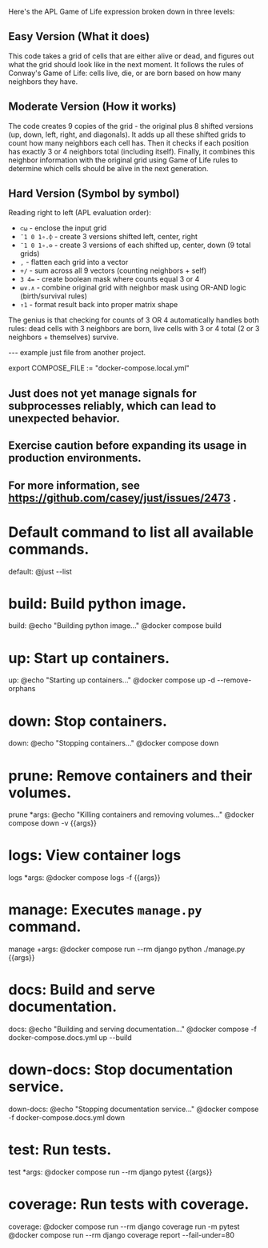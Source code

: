 Here's the APL Game of Life expression broken down in three levels:

## Easy Version (What it does)
This code takes a grid of cells that are either alive or dead, and figures out what the grid should look like in the next moment. It follows the rules of Conway's Game of Life: cells live, die, or are born based on how many neighbors they have.

## Moderate Version (How it works)
The code creates 9 copies of the grid - the original plus 8 shifted versions (up, down, left, right, and diagonals). It adds up all these shifted grids to count how many neighbors each cell has. Then it checks if each position has exactly 3 or 4 neighbors total (including itself). Finally, it combines this neighbor information with the original grid using Game of Life rules to determine which cells should be alive in the next generation.

## Hard Version (Symbol by symbol)
Reading right to left (APL evaluation order):
- `⊂⍵` - enclose the input grid
- `¯1 0 1∘.⌽` - create 3 versions shifted left, center, right  
- `¯1 0 1∘.⊖` - create 3 versions of each shifted up, center, down (9 total grids)
- `,` - flatten each grid into a vector
- `+/` - sum across all 9 vectors (counting neighbors + self)
- `3 4=` - create boolean mask where counts equal 3 or 4
- `⍵∨.∧` - combine original grid with neighbor mask using OR-AND logic (birth/survival rules)
- `↑1` - format result back into proper matrix shape

The genius is that checking for counts of 3 OR 4 automatically handles both rules: dead cells with 3 neighbors are born, live cells with 3 or 4 total (2 or 3 neighbors + themselves) survive.


--- example just file from another project.

export COMPOSE_FILE := "docker-compose.local.yml"

## Just does not yet manage signals for subprocesses reliably, which can lead to unexpected behavior.
## Exercise caution before expanding its usage in production environments. 
## For more information, see https://github.com/casey/just/issues/2473 .


# Default command to list all available commands.
default:
    @just --list

# build: Build python image.
build:
    @echo "Building python image..."
    @docker compose build

# up: Start up containers.
up:
    @echo "Starting up containers..."
    @docker compose up -d --remove-orphans

# down: Stop containers.
down:
    @echo "Stopping containers..."
    @docker compose down

# prune: Remove containers and their volumes.
prune *args:
    @echo "Killing containers and removing volumes..."
    @docker compose down -v {{args}}

# logs: View container logs
logs *args:
    @docker compose logs -f {{args}}

# manage: Executes `manage.py` command.
manage +args:
    @docker compose run --rm django python ./manage.py {{args}}

# docs: Build and serve documentation.
docs:
    @echo "Building and serving documentation..."
    @docker compose -f docker-compose.docs.yml up --build

# down-docs: Stop documentation service.
down-docs:
    @echo "Stopping documentation service..."
    @docker compose -f docker-compose.docs.yml down

# test: Run tests.
test *args:
    @docker compose run --rm django pytest {{args}}

# coverage: Run tests with coverage.
coverage:
    @docker compose run --rm django coverage run -m pytest
    @docker compose run --rm django coverage report --fail-under=80

